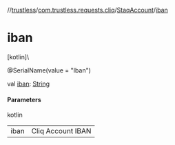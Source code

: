 //[trustless](../../../index.md)/[com.trustless.requests.cliq](../index.md)/[StaqAccount](index.md)/[iban](iban.md)

# iban

[kotlin]\

@SerialName(value = &quot;Iban&quot;)

val [iban](iban.md): [String](https://kotlinlang.org/api/latest/jvm/stdlib/kotlin/-string/index.html)

#### Parameters

kotlin

| | |
|---|---|
| iban | Cliq Account IBAN |
